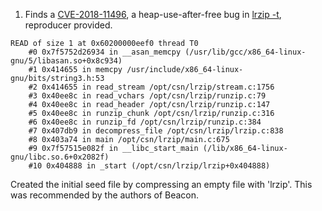 1. Finds a [CVE-2018-11496](https://github.com/ckolivas/lrzip/issues/96), a heap-use-after-free bug
in [lrzip -t](https://github.com/ckolivas/lrzip), reproducer provided.

```
READ of size 1 at 0x60200000eef0 thread T0
    #0 0x7f5752d26934 in __asan_memcpy (/usr/lib/gcc/x86_64-linux-gnu/5/libasan.so+0x8c934)
    #1 0x414655 in memcpy /usr/include/x86_64-linux-gnu/bits/string3.h:53
    #2 0x414655 in read_stream /opt/csn/lrzip/stream.c:1756
    #3 0x40ee8c in read_vchars /opt/csn/lrzip/runzip.c:79
    #4 0x40ee8c in read_header /opt/csn/lrzip/runzip.c:147
    #5 0x40ee8c in runzip_chunk /opt/csn/lrzip/runzip.c:316
    #6 0x40ee8c in runzip_fd /opt/csn/lrzip/runzip.c:384
    #7 0x407db9 in decompress_file /opt/csn/lrzip/lrzip.c:838
    #8 0x403a74 in main /opt/csn/lrzip/main.c:675
    #9 0x7f57515e082f in __libc_start_main (/lib/x86_64-linux-gnu/libc.so.6+0x2082f)
    #10 0x404888 in _start (/opt/csn/lrzip/lrzip+0x404888)

```

Created the initial seed file by compressing an empty file with 'lrzip'. This
was recommended by the authors of Beacon.
